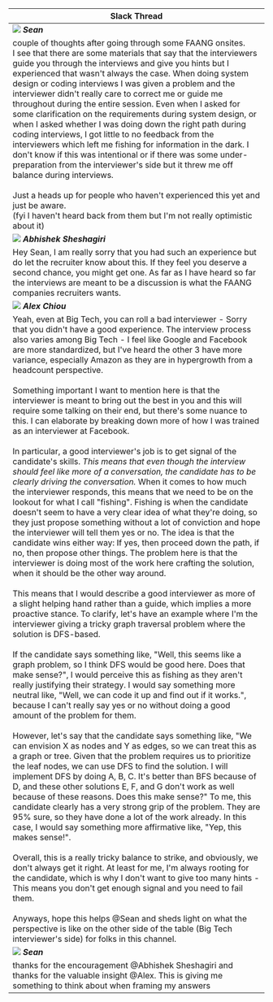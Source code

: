 | Slack Thread |
|---|
| <img src="https://ca.slack-edge.com/T01M8HJQ1B4-U02M4AC7FFA-d51b4f20a2ed-48" /> _**Sean**_ |
| couple of thoughts after going through some FAANG onsites.<br />I see that there are some materials that say that the interviewers guide you through the interviews and give you hints but I experienced that wasn't always the case. When doing system design or coding interviews I was given a problem and the interviewer didn't really care to correct me or guide me throughout during the entire session. Even when I asked for some clarification on the requirements during system design, or when I asked whether I was doing down the right path during coding interviews, I got little to no feedback from the interviewers which left me fishing for information in the dark. I don't know if this was intentional or if there was some under-preparation from the interviewer's side but it threw me off balance during interviews.<br /><br />Just a heads up for people who haven't experienced this yet and just be aware.<br />(fyi I haven't heard back from them but I'm not really optimistic about it) |
| <img src="https://ca.slack-edge.com/T01M8HJQ1B4-U023KQP5BPD-3b5c01332002-48" /> _**Abhishek Sheshagiri**_ |
| Hey Sean, I am really sorry that you had such an experience but do let the recruiter know about this. If they feel you deserve a second chance, you might get one. As far as I have heard so far  the interviews are meant to be a discussion is what the FAANG companies recruiters wants. |
| <img src="https://ca.slack-edge.com/T01M8HJQ1B4-U01MENEF744-4d4b33f4dc43-48" /> _**Alex Chiou**_ |
| Yeah, even at Big Tech, you can roll a bad interviewer - Sorry that you didn't have a good experience. The interview process also varies among Big Tech - I feel like Google and Facebook are more standardized, but I've heard the other 3 have more variance, especially Amazon as they are in hypergrowth from a headcount perspective.<br /><br />Something important I want to mention here is that the interviewer is meant to bring out the best in you and this will require some talking on their end, but there's some nuance to this. I can elaborate by breaking down more of how I was trained as an interviewer at Facebook.<br /><br />In particular, a good interviewer's job is to get signal of the candidate's skills. *This means that even though the interview should feel like more of a conversation, the candidate has to be clearly driving the conversation.* When it comes to how much the interviewer responds, this means that we need to be on the lookout for what I call "fishing". Fishing is when the candidate doesn't seem to have a very clear idea of what they're doing, so they just propose something without a lot of conviction and hope the interviewer will tell them yes or no. The idea is that the candidate wins either way: If yes, then proceed down the path, if no, then propose other things. The problem here is that the interviewer is doing most of the work here crafting the solution, when it should be the other way around.<br /><br />This means that I would describe a good interviewer as more of a slight helping hand rather than a guide, which implies a more proactive stance. To clarify, let's have an example where I'm the interviewer giving a tricky graph traversal problem where the solution is DFS-based.<br /><br />If the candidate says something like, "Well, this seems like a graph problem, so I think DFS would be good here. Does that make sense?", I would perceive this as fishing as they aren't really justifying their strategy. I would say something more neutral like, "Well, we can code it up and find out if it works.", because I can't really say yes or no without doing a good amount of the problem for them.<br /><br />However, let's say that the candidate says something like, "We can envision X as nodes and Y as edges, so we can treat this as a graph or tree. Given that the problem requires us to prioritize the leaf nodes, we can use DFS to find the solution. I will implement DFS by doing A, B, C. It's better than BFS because of D, and these other solutions E, F, and G don't work as well because of these reasons. Does this make sense?" To me, this candidate clearly has a very strong grip of the problem. They are 95% sure, so they have done a lot of the work already. In this case, I would say something more affirmative like, "Yep, this makes sense!".<br /><br />Overall, this is a really tricky balance to strike, and obviously, we don't always get it right. At least for me, I'm always rooting for the candidate, which is why I don't want to give too many hints - This means you don't get enough signal and you need to fail them.<br /><br />Anyways, hope this helps @Sean and sheds light on what the perspective is like on the other side of the table (Big Tech interviewer's side) for folks in this channel. |
| <img src="https://ca.slack-edge.com/T01M8HJQ1B4-U02M4AC7FFA-d51b4f20a2ed-48" /> _**Sean**_ |
thanks for the encouragement @Abhishek Sheshagiri and thanks for the valuable insight @Alex. This is giving me something to think about when framing my answers |
